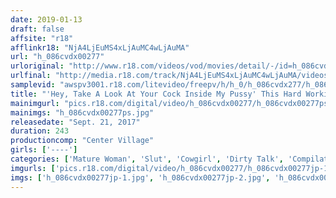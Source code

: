 ```yaml
---
date: 2019-01-13
draft: false
affsite: "r18"
afflinkr18: "NjA4LjEuMS4xLjAuMC4wLjAuMA"
url: "h_086cvdx00277"
urloriginal: "http://www.r18.com/videos/vod/movies/detail/-/id=h_086cvdx00277"
urlfinal: "http://media.r18.com/track/NjA4LjEuMS4xLjAuMC4wLjAuMA/videos/vod/movies/detail/-/id=h_086cvdx00277"
samplevid: "awspv3001.r18.com/litevideo/freepv/h/h_0/h_086cvdx277/h_086cvdx277_dmb_w.mp4"
title: "'Hey, Take A Look At Your Cock Inside My Pussy' This Hard Working Slut Lady Is Begging My Dick To Get Harder With Dirty Talk As She Rides My Ecstatic Cock Cowgirl Style 30 Ladies"
mainimgurl: "pics.r18.com/digital/video/h_086cvdx00277/h_086cvdx00277ps.jpg"
mainimgs: "h_086cvdx00277ps.jpg"
releasedate: "Sept. 21, 2017"
duration: 243
productioncomp: "Center Village"
girls: ['----']
categories: ['Mature Woman', 'Slut', 'Cowgirl', 'Dirty Talk', 'Compilation', 'Over 4 Hours', 'Hi-Def']
imgurls: ['pics.r18.com/digital/video/h_086cvdx00277/h_086cvdx00277jp-1.jpg', 'pics.r18.com/digital/video/h_086cvdx00277/h_086cvdx00277jp-2.jpg', 'pics.r18.com/digital/video/h_086cvdx00277/h_086cvdx00277jp-3.jpg', 'pics.r18.com/digital/video/h_086cvdx00277/h_086cvdx00277jp-4.jpg', 'pics.r18.com/digital/video/h_086cvdx00277/h_086cvdx00277jp-5.jpg', 'pics.r18.com/digital/video/h_086cvdx00277/h_086cvdx00277jp-6.jpg', 'pics.r18.com/digital/video/h_086cvdx00277/h_086cvdx00277jp-7.jpg', 'pics.r18.com/digital/video/h_086cvdx00277/h_086cvdx00277jp-8.jpg', 'pics.r18.com/digital/video/h_086cvdx00277/h_086cvdx00277jp-9.jpg', 'pics.r18.com/digital/video/h_086cvdx00277/h_086cvdx00277jp-10.jpg', 'pics.r18.com/digital/video/h_086cvdx00277/h_086cvdx00277jp-11.jpg', 'pics.r18.com/digital/video/h_086cvdx00277/h_086cvdx00277jp-12.jpg', 'pics.r18.com/digital/video/h_086cvdx00277/h_086cvdx00277jp-13.jpg', 'pics.r18.com/digital/video/h_086cvdx00277/h_086cvdx00277jp-14.jpg', 'pics.r18.com/digital/video/h_086cvdx00277/h_086cvdx00277jp-15.jpg', 'pics.r18.com/digital/video/h_086cvdx00277/h_086cvdx00277jp-16.jpg', 'pics.r18.com/digital/video/h_086cvdx00277/h_086cvdx00277jp-17.jpg', 'pics.r18.com/digital/video/h_086cvdx00277/h_086cvdx00277jp-18.jpg', 'pics.r18.com/digital/video/h_086cvdx00277/h_086cvdx00277jp-19.jpg', 'pics.r18.com/digital/video/h_086cvdx00277/h_086cvdx00277jp-20.jpg']
imgs: ['h_086cvdx00277jp-1.jpg', 'h_086cvdx00277jp-2.jpg', 'h_086cvdx00277jp-3.jpg', 'h_086cvdx00277jp-4.jpg', 'h_086cvdx00277jp-5.jpg', 'h_086cvdx00277jp-6.jpg', 'h_086cvdx00277jp-7.jpg', 'h_086cvdx00277jp-8.jpg', 'h_086cvdx00277jp-9.jpg', 'h_086cvdx00277jp-10.jpg', 'h_086cvdx00277jp-11.jpg', 'h_086cvdx00277jp-12.jpg', 'h_086cvdx00277jp-13.jpg', 'h_086cvdx00277jp-14.jpg', 'h_086cvdx00277jp-15.jpg', 'h_086cvdx00277jp-16.jpg', 'h_086cvdx00277jp-17.jpg', 'h_086cvdx00277jp-18.jpg', 'h_086cvdx00277jp-19.jpg', 'h_086cvdx00277jp-20.jpg']
---
```

